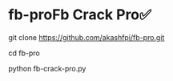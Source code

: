 # fb-proFb Crack Pro✅

git clone https://github.com/akashfpi/fb-pro.git

cd fb-pro

python fb-crack-pro.py
